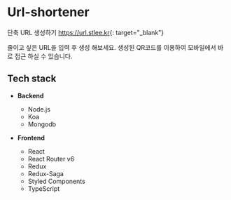 # Url-shortener

단축 URL 생성하기 <https://url.stlee.kr>{: target="_blank"}

줄이고 싶은 URL을 입력 후 생성 해보세요.
생성된 QR코드를 이용하여 모바일에서 바로 접근 하실 수 있습니다.

## Tech stack

- **Backend**

  - Node.js
  - Koa
  - Mongodb

- **Frontend**

  - React
  - React Router v6
  - Redux
  - Redux-Saga
  - Styled Components
  - TypeScript
